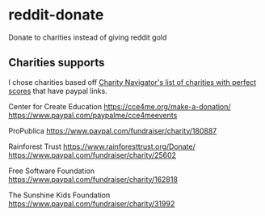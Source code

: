 # reddit-donate
Donate to charities instead of giving reddit gold

## Charities supports

I chose charities based off [Charity Navigator's list of charities with perfect scores](https://www.charitynavigator.org/index.cfm?bay=content.view&cpid=2203) that have paypal links.

Center for Create Education
https://cce4me.org/make-a-donation/
https://www.paypal.com/paypalme/cce4meevents

ProPublica
https://www.paypal.com/fundraiser/charity/180887

Rainforest Trust
https://www.rainforesttrust.org/Donate/
https://www.paypal.com/fundraiser/charity/25602

Free Software Foundation
https://www.paypal.com/fundraiser/charity/162818

The Sunshine Kids Foundation
https://www.paypal.com/fundraiser/charity/31992
